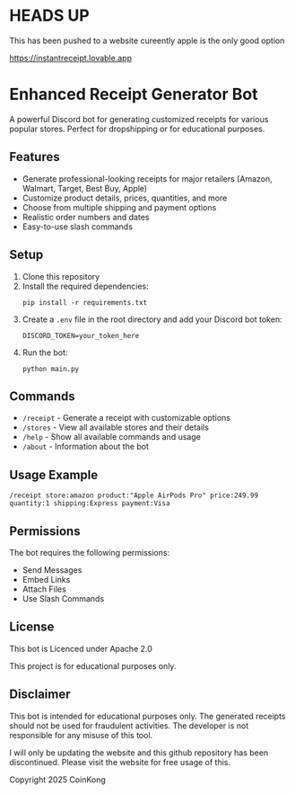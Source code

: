 # HEADS UP

This has been pushed to a website cureently apple is the only good option

https://instantreceipt.lovable.app

# Enhanced Receipt Generator Bot

A powerful Discord bot for generating customized receipts for various popular stores. Perfect for dropshipping or for educational purposes.

## Features

- Generate professional-looking receipts for major retailers (Amazon, Walmart, Target, Best Buy, Apple)
- Customize product details, prices, quantities, and more
- Choose from multiple shipping and payment options
- Realistic order numbers and dates
- Easy-to-use slash commands

## Setup

1. Clone this repository
2. Install the required dependencies:
   ```
   pip install -r requirements.txt
   ```
3. Create a `.env` file in the root directory and add your Discord bot token:
   ```
   DISCORD_TOKEN=your_token_here
   ```
4. Run the bot:
   ```
   python main.py
   ```

## Commands

- `/receipt` - Generate a receipt with customizable options
- `/stores` - View all available stores and their details
- `/help` - Show all available commands and usage
- `/about` - Information about the bot

## Usage Example

```
/receipt store:amazon product:"Apple AirPods Pro" price:249.99 quantity:1 shipping:Express payment:Visa
```

## Permissions

The bot requires the following permissions:
- Send Messages
- Embed Links
- Attach Files
- Use Slash Commands

## License
This bot is Licenced under Apache 2.0

This project is for educational purposes only.

## Disclaimer

This bot is intended for educational purposes only. The generated receipts should not be used for fraudulent activities. The developer is not responsible for any misuse of this tool. 

I will only be updating the website and this github repository has been discontinued. Please visit the website for free usage of this.

Copyright 2025 CoinKong
